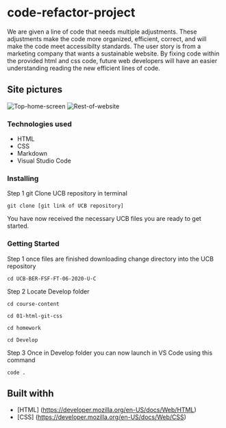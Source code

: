 # code-refactor-project
We are given a line of code that needs multiple adjustments. These adjustments make the code more organized, efficient, correct, and will make the code meet accessibilty standards. The user story is from a marketing company that wants a sustainable website. By fixing code within the provided html and css code, future web developers will have an easier understanding reading the new efficient lines of code.

## Site pictures
![Top-home-screen](Homescreen.png)
![Rest-of-website](website.png)

### Technologies used
- HTML
- CSS
- Markdown
- Visual Studio Code

### Installing
Step 1 git Clone UCB repository in terminal
```
git clone [git link of UCB repository]
```
You have now received the necessary UCB files you are ready to get started.

### Getting Started

Step 1 once files are finished downloading change directory into the UCB repository
```
cd UCB-BER-FSF-FT-06-2020-U-C
```
Step 2 Locate Develop folder
```
cd course-content
```
```
cd 01-html-git-css
```
```
cd homework
```
```
cd Develop
```
Step 3 Once in Develop folder you can now launch in VS Code using this command
```
code .
```


## Built withh
* [HTML] (https://developer.mozilla.org/en-US/docs/Web/HTML)
* [CSS] (https://developer.mozilla.org/en-US/docs/Web/CSS)